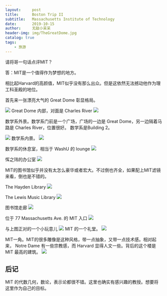 ```yaml
---
layout:     post
title:      Boston Trip II
subtitle:   Massachusetts Institute of Technology
date:       2019-10-15
author:     无敌小呆呆
header-img: img/TheGreatDome.jpg
catalog: true
tags:
    - 旅游
---
```



请将哥一句话点评MIT？

答：MIT是一个值得作为梦想的地方。

相比起Harvard的高颜值，MIT似乎没有那么出众。但是这依然无法撼动他作为理工科圣殿的地位。


首先来一张漂亮大气的 Great Dome 彰显格局。

![](https://github.com/cxjcxj186/MarkdownPhotos/raw/master/Res/MIT%201.jpg) 
Great Dome 内部，对面是 Charles River
![](https://github.com/cxjcxj186/MarkdownPhotos/raw/master/Res/MIT%2013.jpg)

数学系外景。数学系门前是一个广场，广场的一边是 Great Dome，另一边隔着马路是 Charles River，位置很好。 数学系是Building 2。

![](https://github.com/cxjcxj186/MarkdownPhotos/raw/master/Res/MIT%2011.jpg)
数学系内景。
![](https://github.com/cxjcxj186/MarkdownPhotos/raw/master/Res/MIT%207.jpg)

数学系的休息室，相当于 WashU 的 lounge
![](https://github.com/cxjcxj186/MarkdownPhotos/raw/master/Res/MIT%2010.jpg)

恽之玮的办公室
![](https://github.com/cxjcxj186/MarkdownPhotos/raw/master/Res/MIT%209.jpg)


MIT的图书馆似乎并没有太怎么豪华或者宏大。不过倒也齐全，如果配上MIT滤镜来看，倒也是不错的。

The Hayden Library
![](https://github.com/cxjcxj186/MarkdownPhotos/raw/master/Res/MIT%208.jpg)


The Lewis Music Library
![](https://github.com/cxjcxj186/MarkdownPhotos/raw/master/Res/MIT%203.jpg)

图书馆走廊
![](https://github.com/cxjcxj186/MarkdownPhotos/raw/master/Res/MIT%206.jpg)

位于 77 Massachusetts Ave. 的 MIT 入口
![](https://github.com/cxjcxj186/MarkdownPhotos/raw/master/Res/MIT%204.jpg)

与上图正对的一个小玩意儿
![](https://github.com/cxjcxj186/MarkdownPhotos/raw/master/Res/MIT%205.jpg)
MIT 的一个礼堂。
![](https://github.com/cxjcxj186/MarkdownPhotos/raw/master/Res/MIT%2012.jpg)

MIT一角。MIT的很多雕像是这种风格，带一点抽象，又带一点技术感。相对起来， Notre Dame 有一些宗教感，而 Harvard 显得人文一些。背后的这个楼是 MIT 最高的建筑。
![](https://github.com/cxjcxj186/MarkdownPhotos/raw/master/Res/MIT%202.jpg)

## 后记
MIT 的代数几何，数论，表示论都很不错。这里也确实有感兴趣的教授。想要将这里作为自己的目标。
